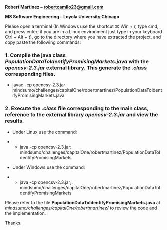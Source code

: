**Robert Martinez – robertcamilo23@gmail.com**

**MS Software Engineering – Loyola University Chicago**

Please open a terminal (In Windows use the shortcut ⌘ Win + r, type cmd, and press enter;
if you are in a Linux environment just type in your keyboard Ctrl + Alt + t), go to the
directory where you have extracted the project, and copy paste the following commands:

### 1. Compile the java class *PopulationDataToIdentifyPromisingMarkets.java* with the *opencsv-2.3.jar* external library. This generate the *.class* corresponding files. ###

* javac -cp opencsv-2.3.jar mindsumo/challenges/capitalOne/robertmartinez/PopulationDataToIdentifyPromisingMarkets.java

### 2. Execute the *.class* file corresponding to the main class, reference to the external library *opencsv-2.3.jar* and view the results. ###

* Under Linux use the command: 
* * java -cp opencsv-2.3.jar:. mindsumo/challenges/capitalOne/robertmartinez/PopulationDataToIdentifyPromisingMarkets

* Under Windows use the command: 
* * java -cp opencsv-2.3.jar;. mindsumo/challenges/capitalOne/robertmartinez/PopulationDataToIdentifyPromisingMarkets


Please refer to the file **PopulationDataToIdentifyPromisingMarkets.java** at
*mindsumo/challenges/capitalOne/robertmartinez/* to review the code and the implementation.

Thanks.